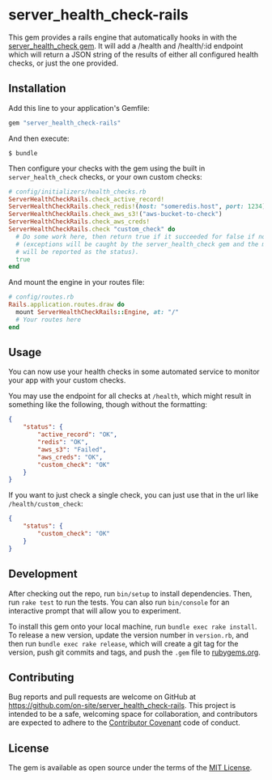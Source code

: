 # server_health_check-rails

This gem provides a rails engine that automatically hooks in with the
[server_health_check gem](https://github.com/on-site/server_health_check). It
will add a /health and /health/:id endpoint which will return a JSON string of
the results of either all configured health checks, or just the one provided.

## Installation

Add this line to your application's Gemfile:

```ruby
gem "server_health_check-rails"
```

And then execute:

    $ bundle

Then configure your checks with the gem using the built in `server_health_check`
checks, or your own custom checks:

```ruby
# config/initializers/health_checks.rb
ServerHealthCheckRails.check_active_record!
ServerHealthCheckRails.check_redis!(host: "someredis.host", port: 1234)
ServerHealthCheckRails.check_aws_s3!("aws-bucket-to-check")
ServerHealthCheckRails.check_aws_creds!
ServerHealthCheckRails.check "custom_check" do
  # Do some work here, then return true if it succeeded for false if not
  # (exceptions will be caught by the server_health_check gem and the message
  # will be reported as the status).
  true
end
```

And mount the engine in your routes file:

```ruby
# config/routes.rb
Rails.application.routes.draw do
  mount ServerHealthCheckRails::Engine, at: "/"
  # Your routes here
end
```

## Usage

You can now use your health checks in some automated service to monitor your app
with your custom checks.

You may use the endpoint for all checks at `/health`, which might result in
something like the following, though without the formatting:

```json
{
    "status": {
        "active_record": "OK",
        "redis": "OK",
        "aws_s3": "Failed",
        "aws_creds": "OK",
        "custom_check": "OK"
    }
}
```

If you want to just check a single check, you can just use that in the url like
`/health/custom_check`:

```json
{
    "status": {
        "custom_check": "OK"
    }
}
```

## Development

After checking out the repo, run `bin/setup` to install dependencies. Then, run
`rake test` to run the tests. You can also run `bin/console` for an interactive
prompt that will allow you to experiment.

To install this gem onto your local machine, run `bundle exec rake install`. To
release a new version, update the version number in `version.rb`, and then run
`bundle exec rake release`, which will create a git tag for the version, push
git commits and tags, and push the `.gem` file to
[rubygems.org](https://rubygems.org).

## Contributing

Bug reports and pull requests are welcome on GitHub at
https://github.com/on-site/server_health_check-rails. This project is intended
to be a safe, welcoming space for collaboration, and contributors are expected
to adhere to the [Contributor Covenant](http://contributor-covenant.org) code of
conduct.

## License

The gem is available as open source under the terms of the
[MIT License](http://opensource.org/licenses/MIT).
